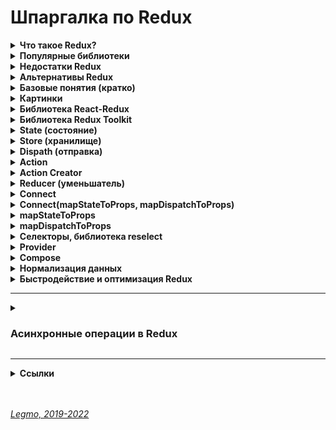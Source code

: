<h1> Шпаргалка по Redux </h1>

[//]: # (Что такое Redux?)
<details><summary><b>Что такое Redux?</b></summary><p>

- Разработан в Facebook 2013
- Библиотека (а не фреймворк) для управления state. Реализует Flux-архитектуру.
- Её надо инсталлировать отдельно (не идёт в комплекте с React b т.д.)
- Позволяет создавать свой store и удобно работать с ним
- В частности, уменьшает связность - позволяет передавать данные не по цепочке props, а сразу в нужную компоненту


- **Ссылки**
  - [Хабр - Введение в Redux & React-redux](https://habr.com/ru/post/498860/)
  - [Изучаем Redux на примере создания мини-Redux](https://medium.com/devschacht/jakob-lind-learn-redux-by-coding-a-mini-redux-d1a58e830514)
  - [Создаем свой собственный Redux, часть 2: функция connect](https://medium.com/devschacht/jakob-lind-code-your-own-redux-part-2-the-connect-function-d941dc247c58)
  - [Build Yourself a Redux (en)](https://zapier.com/engineering/how-to-build-redux/)

<br></p>
</details>

[//]: # (Популярные библиотеки)
<details><summary><b>Популярные библиотеки</b></summary><p>

- Есть несколько библиотек, которые хорошо дополняют Redux:
-
- `React-Redux` — см. ниже.
- `Immutable.js` — немутабельные структуры данных для JavaScript! Используйте их для хранения состояния, чтобы быть уверенным, что оно не меняется там, где не должно, а также чтобы сохранить функциональную чистоту редьюсеров
- `redux-thunk` — используется когда нужно, чтобы действия (actions) имели какой-либо побочный эффект в дополнение к обновлению состояния приложения. Например, вызов REST API, или установка маршрутов (routes), или даже вызов других действий.
- `reselect` — используется для создания составных, лениво исполняемых отображений. Например для конкретного компонента вам может потребоваться:
  1. вставить только определенную часть глобального состояния, а не полностью
  2. вставить дополнительные производные данные, например "итого" или "результаты валидации данных", не сохраняя все это в состоянии

<br></p>
</details>

[//]: # (Недостатки Redux)
<details><summary><b>Недостатки  Redux</b></summary><p>

- **Высокая «связность»**
  - «Связность» (coupling) — взаимная зависимость модулей между собой. Сколько изменений надо внести в модули при изменении другого модуля. Чем ниже этот показатель — тем лучше.
  - Нарушение принципа "Low coupling, high cohesion" (Низкая связность, высокая сцепленность)
  - Управление состоянием, которое должно быть цельным внутри компонента, оказывается размазанным по множеству файлов и сущностей.
  - Связи, которые должны оставаться внутри, выходят наружу.
  - состояние всех компонент хранится в одном месте (глоальный стор), сложно перенести модуль в другой проект, надо тянуть за собой структуру Redux. 
  - Альтернативы
    - реализовать упарвление состоянием через хуки React (useReducer() и т.д.)
    - концепции «изолированных модулей», 
    - «слои»
- **Много «кода ради кода»** (boilerplate кода)
  - Даже небольшое изменение функционала может потребовать относительно большие изменения в коде, 
  - так еще и код этот однотипный и не несущий никакой полезной для данной конкретной задачи нагрузки. 
  - Инструменты, направленные на решение этой проблемы, существуют — Redux Toolkit
  - Но многословность остаётся даже в связке с Redux Toolkit,
    -
  - **Необходимость выбирать дополнительный слой**
    - redux-thunk, redux-saga, redux-observable...
- **Порог вхождения выше** 
  - если человек уже умеет работать с функциональными / классовыми компонентами и понимает что такое методы жизненного цикла и «состояния компонента» — ему не так сложно обучиться управлением state на хуках. А понимание Flux-архитекутры (например Redux) требует некоторых усилий.
- 
- **Альтернативные точки зрения**
  - Шаблоны и архитектуры не имеют плюсов и минусов сами по себе.
    Плюсы и минусы у них есть только в сравнении с другой архитектурой / шаблоном.
  - Redux - просто библиотека. Важно её корректно использовать.
  - Redux уменьшает количество шаблонного кода по сравнению со старым «шаблоном Flux»: http://redux.js.org/usage/reducing-boilerplate 
  - Люди используют Redux, потому что хотят, чтобы поток данных через их JS-код был согласованным, предсказуемым и понятным по сравнению со кастомными JS-скриптами, которые не соответствуют какой-либо общей общей архитектуре или шаблонам программирования. Если вам не нужны эти преимущества, возможно, вам лучше написать кастомный JS.
- 
- **Ещё**
  - Редакс не умеет идиоматически описывать события — когда у вас что-то произошло, и вам просто надо сайдэффекты. В терминах редакса это всегда превращается в монстров, когда пишут в стейт какие-нибудь пустые объекты (для change detection), и запускают рендер компонентов, когда он по факту не нужен (редакс не умеет просто сообщить в реакт о факте изменения стейта, это обязательно сопровождается рендером).
  - Из-за этого всего неаккуратная попытка создания в редаксе сайдэффектов на какие-нибудь частые события (scroll, мыша) может очень легко отожрать весь процессор и привести к тормозам на ровном месте. При этом весь код будет написан "по заветам" официальной документации. 
  - 
  - принципиально нет человеческого способа доставить обновление стейта в компонент реакта без рендера. Способ придумать можно, но будет несколько… нечеловечески. 
  - 
  - в компоненте есть ref на какой-то внутренний элемент, и надо с этим элементом что-то делать при некоторых изменениях редуксового стора, но без перерендера самого компонента?
  - 
  - У меня у самого есть вопросы к реализации вычислимых полей через селекторы, равно как и использование чистых функций в языке без даже намека на ссылочную прозрачность. Но конкретно для вашего примера сразу несколько вариантов приходит в голову
    - Просто импортировать стор в компонент вручную и вручную привязаться к стору через subscribe внутри компонента, один раз при создании компонента.
    - Написать свою обертку вокруг useSelector, которая будет принимать на вход селектор и колбек, который нужно дернуть при изменении результата селектора. Внутри обертки дергаем useSelector со вторым параметром (prev, next) => {if(prev !== next) {setTimeout(()=>callback(next))};return true}
    - Тупо мутировать стейт, но тогда не понятно как передавать информацию об изменении, и почему просто не использовать отдельный синглтон
    - 
    - Первые два способа может и не совсем стандартные, но вроде должны работать.
- 
- **Ссылки**
  - [Хабр - За что я не люблю Redux (2021)](https://habr.com/ru/post/563634/)
  - [Оф. документация - Reducing Boilerplate](https://redux.js.org/usage/reducing-boilerplate)
  - [Medium - Прощай, Redux (2018)](https://medium.com/devschacht/jack-scott-goodbye-redux-4f11cc3c6af5)

<br></p>
</details>

[//]: # (Альтернативы Redux)
<details ><summary><b>Альтернативы Redux</b></summary><p>

  - Хуки, в частности: useState, useReducer, useContext, пользовательские хуки. Ну и ContexAPI
  - [MobX](https://medium.com/@fabledva/%D0%BF%D0%B5%D1%80%D0%B5%D0%B2%D0%BE%D0%B4-%D0%B4%D0%BE%D0%BA%D1%83%D0%BC%D0%B5%D0%BD%D1%82%D0%B0%D1%86%D0%B8%D0%B8-%D0%BF%D0%BE-mobx-js-%D1%87%D0%B0%D1%81%D1%82%D1%8C-%D0%BF%D0%B5%D1%80%D0%B2%D0%B0%D1%8F-8c2481fd3505)
  - [React Query](https://my-js.org/docs/guide/react-query/) - библиотека для получения, кеширования, синхронизации и обновления состояния React-приложениях, хранящегося на сервере
  - SWR — альтернатива React Query
  - [Recoil](https://reactdev.ru/libs/recoil/) — новая библиотека для управления состоянием от Facebook
  - Overmind

<br></p>
</details>

[//]: # (Базовые понятия кратко)
<details><summary><b>Базовые понятия (кратко)</b></summary><p>

- `Store` (хранилище) — объект, содержит объект `state` и методы для работы с ним.
  - `State` (состояние) — объект хранящий актуальное состояние системы.
  - Методы = как его менять, как получить актуальное состояние хранилища (`getstate`), как подписаться на изменения (`subscriber`)... Их может быть много.
- `Dispatch` (отправка) — один из методов `store`. Объединяет все методы для правки `state`.
  - Хотим произвести любые изменения в `state` - вызываем метод `dispatch`
- `Actions` — объекты которые мы из UI (React) передаем в метод `dispatch()`.
  - Единственный способ внесения правок в `state` — вызывать `dispatch`, внутри которого некий `action`
- `Type` и `Payload` — параметры объекта `action`
  - `type` — строка, имя метода который будет менять `state`. По нему Redux понимает — что именно мы хотим сделать с `state`
  - `payload` — данные, которые нужны для изменений `state`.  Их может и не быть — например просто поменяли состояние системы на "Жду данных с сервера".
- `ActionCreators()` — функции, создают объект `Action`. Принимают данные-payload нужные для правки `state`, и возвращают объект `action` (с нужным type и payload).
  - Передавать `action` напрямую в `dispatch()` — плохой тон, код грязный и можно ошибиться.  `ActionCreators()`
  - Мы диспатчим не `ActionCreator` - диспатчится его вызов. Т.е. запустится функция `dispatch()`, выполнит `ActionCreator`, и уже потом выполнится  `dispatch()` с переданными в него результатами работы  `ActionCreator`  (т.е. с переданным объектом  `Action`)
- `Reducers()` — функции внутри `dispatch()`. Отвечают за правку опр. части `state`.  Принимают `action` и `state`, возвращают новый `state`
  - Принимают все `actions` входящие в `dispatch()`, и какой-то отдельный кусок `state` (например, отвечает за отдельную страницу).
  - Внутри стоит конструкция switch...case. Если `type` объекта `action` описан в этом switch - применяются изменения. Иначе - просто игнорируются
  - Нужны чтоб упростить работу со `state` — проще работать с каким-то небольшим объектом (например, описывающим состояние отдельной страницы). Для этого большой `state` дробят на части при помощи `reducers()`
  - Внутри `reducer` — набор методов для изменения данной части `state`.
  - `Reducer'у`  делегировано преобразование веток `state`. Та самая "простынь" с кучей `switch`/`case`. Туда же пихают `actionCreator`.
- 
- `Thunk()` — функция, делает какой-то асинхронный код и умеет  `dispatch(actions)` . Нужна для асинхронных запросов.
  - Вызывается из UI (React), как обычный `dispatch()`
  - Внутри себя выполняет асинхронный код и диспатчит обычные  `actions` .
  - React Thunk — отдельная библиотека, уже включена в Redux Toolkit. Добавляется в Redux и позволяет использовать асинхронный код внутри `dispatch()`.
  - В программировании `thunk` — это подпрограмма, используемая для ввода вычисления в другую подпрограмму. В основном используются для задержки вычисления до тех пор, пока не потребуется его результат, или для вставки операций в начале или конце другой подпрограммы.
  - Термин `thunk` возник как причудливая форма глагола _думать_ (разговорная форма прошедшего времени think.). Это относится к первоначальному использованию thunks в компиляторах ALGOL 60, что требовало специального анализа (размышления), чтобы определить, какой тип подпрограммы генерировать.
  - [Hexlet - Асинхронные запросы (Thunk). React: Redux Toolkit](https://ru.hexlet.io/courses/js-redux-toolkit/lessons/async-thunks/theory_unit)
- `ThunkCreator()` — функция-обёртка `thunk()`. Нужна чтоб передать в `thunk()` данные-payload для правки `state` .
  - `Thunk` берёт данные из замыкания, образуемого `ThunkCreator()`. https://youtu.be/eWdnjfRu9Io?t=1087
  - Как и с  `ActionCreator`, мы диспатчим не `ThunkCreator` - диспатчится его вызов. Т.е. запустится функция `dispatch()`, выполнит `ThunkCreator`, и уже потом выполнится  `dispatch()` с переданными в него результатами работы  `ThunkCreator`  (т.е. с переданным `Thunk` который через замыкание получил нужные данные)
- `Saga()` — альтернатива `thunk`. Тоже библиотека. Сложнее, более продвинутая
  - https://habr.com/ru/post/351168/
  - Redux-saga — библиотека. Нацеленная делать сайд-эффекты проще и лучше путем работы с сагами.
  - Саги — дизайн паттерн проектирования. Пришел из мира распределенных транзакций, где сага управляет процессами, которые необходимо выполнять транзакционным способом, сохраняя состояние выполнения и компенсируя неудачные процессы. 
  - Узнать больше
    - [Кузебюрдин (IT-Kamasutra) про Саги](https://youtu.be/EDCPrF8sXGA?t=526)
    - посмотреть [Применения паттерна Сага](https://www.youtube.com/watch?v=xDuwrtwYHu8) от Caitie McCaffrey,
    - [статья](http://citeseerx.ist.psu.edu/viewdoc/download?doi=10.1.1.93.7258&rep=rep1&type=pdf), которая первая описывает саги в отношении распределенных систем (если вы амбициозны)
  - Альтернативы redux-saga. Две самых популярных:
    - [redux-observable](https://github.com/redux-observable/redux-observable) (базируется на [RxJS](https://github.com/ReactiveX/rxjs))
    - [redux-logic](https://github.com/jeffbski/redux-logic) (базируется на RxJS наблюдателях, но даёт свободу писать логику в [других стилях](https://github.com/jeffbski/redux-logic#tldr)).
- `Middleware()` — функция-обёртка `dispatch()`. Нужна чтоб выполнить асинхронный код между отправкой из UI
  и `dispatch()`
  - В `store` приходит что-то (`action` или `thunk`). Это что-то не сразу попадает в `store`, а вначале обрабатывает
    функцией-обёрткой вокруг `Dispatch` — `Middleware`. Если это `Action` - `Middlewear` сразу пропустит его в `store`.
    Но, если это `thunk` — `middlewear` вначале выполнит его, дождётся ответа (если код был асинхронный), получит ответ
    и снова проверит — пришёл `action`, или ещё одни `thunk` (так тоже бывает). И так пока не придёт `action`.
  - Зачем это? Проблема в том, что `store` умеет работать только с `actions` (объектами). Если в него попадёт `thunk` (
    функция, да ещё с асинхронными методами) — он ничего сделать не сможет. Поэтому, надо всю эту асинхронную логику
    где-то выполнить — между отправкой из UI и приходом в метод `store`. Для этого и сделали обёртку вокруг `store`.
  - Выполнять асинхронные запросы внутри `reducer` нельзя потому что
    - `reducer` должен быть чистой функцией
    - `reducer` должен отдавать новый `state` мгновенно, т.е. никаких ожиданий завершения асинхронного запроса
  - Redux предоставляет нам такую штуку как middleware, которая стоит между диспатчом экшена и редюсером.
  - Существует две самые популярные middleware библиотеки для асинхронных экшенов в Redux, это — Redux Thunk и Redux
    Saga..
  - Middleware компонуемы — несколько мидлваров можно объединить вместе, где каждый мидлвар не должен знать, что происходит до или после него в цепочке.
  - [Подробнее](https://rajdee.gitbooks.io/redux-in-russian/content/docs/api/applyMiddleware.html)
- `Selectors`, библиотека Reselect
- 
- **Итого**
  - `state` — объект хранящий актуальное состояние
  - `store` — объект-хранилище всего что связано с состоянием
  - `subscriber` — метод для подписки на изменения в стэйте
  - `dispatch` — метод, для изменения стэйта. Все манипуляции со стэйтом делаем через dispatch
  - `action`  — объект, который мы снаружи отправляем в метод dispatch. Содержит тип (какое изменение произвести) и, если  надо, данные
  - `reducer` — функция, которая получает отдельный кусок стэйта и action. Если нужно - применяет этот экшен к стейту и
    возвращает обновлённый кусок стэйта (потом из кусков собирается новый стэйт)

<br></p>
</details>

[//]: # (Картинки)
<details><summary><b>Картинки</b></summary><p>

<img src="/Assets/Img/architecture-redux-1.jpg" title="Схема 1" alt="Схема 1" />

<br></p>
</details>

[//]: # (Библиотека React-Redux)
<details><summary><b>Библиотека React-Redux</b></summary><p>

- Отдельная библиотека, выступает как прослойка между React и Redux.
  - Позволяет работать с Redux не заморачиваясь кучей сложностей.
  - Инкапсулирует часть вещей, прячет от нас всякие детали связанные с контекстом, store, dispatch, subscribe...
  - Обладает очень простым интерфейсом.
  - Самое интересное:
    - `<Provider store>` — позволяет создавать обёртку для React-приложения и делать состояние Redux доступным для всех компонентов-контейнеров в его иерархии.
    - `connect([mapStateToProps], [mapDispatchToProps], [mergeProps], [options])` — позволяет создавать компоненты высшего порядка. Это нужно для создания компонентов-контейнеров на основе базовых компонентов React.

  - **Ссылки**
    - [Оф. документация React-redux (en)](https://react-redux.js.org/)
    - [Оф. документация React - State и жизненный цикл](https://ru.reactjs.org/docs/state-and-lifecycle.html)
    - [Redux и Thunk вместе с React. Руководство для чайников.](https://tuhub.ru/posts/redux-i-thunk-vmeste-react-rukovodstvo-dlya-chajnikov)

<br></p>
</details>

[//]: # (Библиотека Redux Toolkit)
<details><summary><b>Библиотека Redux Toolkit</b></summary><p>

- Библиотека от разработчиков Redux.
- Релиз — 2019.
- Аналог «Create React App» для React — можно работать и без неё, но с ней намного удобнее. До релиза библиотека называлась «redux-starter-kit»<br>

- Зачем:
  - помогает быстро начать использовать Redux;
  - упрощает работу с типичными задачами и кодом Redux;
  - позволяет использовать лучшие практики Redux по умолчанию;
  - предлагает решения, которые уменьшают недоверие к бойлерплейтам.

- Наиболее значимые функции:
  - `configureStore` — функция, предназначенная упростить процесс создания и настройки хранилища (`store`);
    - Автоматически добавляет `redux-thunk` в store 
    - Расширение `Redux DevTools` уже включено
  - `createSlice` — объединяет в себе функционал createAction и createReducer;
    - теперь написание логики Redux сводится к конфигурации. Дайте ему имя, initialState и логику ваших редьюсеров, и Redux Toolkit уже предоставит вам:
      - автоматически генерирует action creators & action types.
      - кажется, заменяет константы
      - Эти редукторы передаются в createReducer()который обеспечивает неизменную логику для обновления состояния.
  - `createReducer` — функция, помогающая лаконично и понятно описать и создать редьюсер;
    - заменяет `switch...case` ?
  - `createAction` — возвращает функцию создателя действия для заданной строки типа действия;
    - возвращает action creator, которого можно экспортировать, а затем диспатчить 
    - Когда вы вызываете action creator с аргументами, он автоматически становится объектом action.payload .
    - Строка, которую вы передаете в createAction, становится типом действия, которое вы затем можете использовать в своем редюсере. 
  - `createAsyncThunk` — похоже на createAction, но для случая отправки асинхронных действий
    - возвращает thunk action creator
    - Первый параметр — это тип действия Redux, но в этом случае строка не генерирует никаких функций редуктора автоматически, поскольку не знает деталей вашей реализации.
    - Второй параметр — это обратный вызов, в котором вы реализуете асинхронное поведение (например, выполнение вызовов ajax) и должны возвращать promise.
  - `createSelector` — функция из библиотеки Reselect, переэкспортированная для простоты использования.
  - `createEntityAdapter` — нормализовать объекты данных
    - создает удобную структуру для каждой коллекции. Очень похоже на то, что предоставляет библиотека normalizr
    - Предоставляет множество функций CRUD для обновления вашей коллекции в ваших редьюсерах.
    - Содержит функцию getSelectors() , которая предоставляет набор очень полезных селекторов (selectIds, selectEntities, selectAll, selectTotal, selectById), которые вы можете экспортировать.

- **Ссылки**
  - [Оф. документация React-redux (en)](https://redux-toolkit.js.org/)
  - [Оф. документация React-redux (ru)](https://rajdee.gitbook.io/redux-toolkit-in-russian/soderzhanie/quick-start)
  - [Habr - Redux Toolkit как средство эффективной Redux-разработки](https://habr.com/ru/company/inobitec/blog/481288/)
  - [Medium - Reduce boilerplate with Redux Toolkit](https://medium.com/strands-tech-corner/reduce-boilerplate-with-redux-toolkit-d56047455d63)

<br></p>
</details>

[//]: # (State)
<details><summary><b>State (состояние)</b></summary><p>

Cпециальный js-объект <внутри компонента>. Хранит данные, которые могут изменятся с течением времени.

Это инструмент, позволяющий обновлять пользовательский интерфейс, основываясь на событиях.

Задачи компоненты - отрисовывать какие-то данные. Эти данные всегда называются state (состояние приложения).

Узнать состояние компонента можно с помощью конструкции this.state.

Изменить состояние можно с помощью this.setState(), если передадим этой функции объект, представляющий новое состояние.

- **State-managment - управление данными**<br>
  Задумывая архитектуру нового приложения, первым делом всегда думать - как я собираюсь организовать state-managment (управление данными)?
  Чаще всего выбор зависит от того, в чём больше опыта.
  State (Business Logic Layer) важнее чем UI.
  Какие есть подходы к state-managment?
  - local state of class component - локальный state классовых компонент. Используется не всегда. Для простых, небольших задач, маленьких проектов.
  - Redux (одна из реализаций FLUX) - функциональное програмирование
  - MobX - ООП
  - и ещё много других

- **Не изменяйте state напрямую**<br>
  // Неправильно
  `this.state.comment = 'Привет';`

  Вместо этого используйте setState():
  // Правильно
  `this.setState({comment: 'Привет'});`

  Конструктор — это единственное место, где вы можете присвоить значение this.state напрямую.

  - **Обновления state могут быть асинхронными**<br>
    React может сгруппировать несколько вызовов setState() в одно обновление для улучшения производительности.

    Поскольку this.props и this.state могут обновляться асинхронно, вы не должны полагаться на их текущее значение для вычисления следующего состояния.

    Например, следующий код может не обновить счётчик:

    // Неправильно
    ```
    this.setState({
      counter: this.state.counter + this.props.increment,
    });
    ```

    Правильно будет использовать второй вариант вызова setState(), который принимает функцию, а не объект. Эта функция получит предыдущее состояние в качестве первого аргумента и значения пропсов непосредственно во время обновления в качестве второго аргумента:

    // Правильно
    ```
    this.setState((state, props) => ({
      counter: state.counter + props.increment
    }));
    ```

- **Однонаправленный поток данных**<br>
  В иерархии компонентов, ни родительский, ни дочерние компоненты не знают, задано ли состояние другого компонента.
  Также не важно, как был создан определённый компонент — с помощью функции или класса.
  Состояние часто называют «локальным», «внутренним» или инкапсулированным. Оно доступно только для самого компонента и скрыто от других.
  Компонент может передать своё состояние вниз по дереву в виде пропсов дочерних компонентов:

  `<h2>Сейчас {this.state.date.toLocaleTimeString()}.</h2>`

  Своё состояние можно передать и другому пользовательскому компоненту:

  `<FormattedDate date={this.state.date} />`

  Компонент FormattedDate получает date через пропсы, но он не знает, откуда они взялись изначально — из состояния Clock, пропсов Clock или просто JavaScript-выражения:
  ```
    function FormattedDate(props) {
      return <h2>Сейчас {props.date.toLocaleTimeString()}.</h2>;
    }
  ```

Этот процесс называется «нисходящим» («top-down») или «однонаправленным» («unidirectional») потоком данных. Состояние всегда принадлежит определённому компоненту, а любые производные этого состояния могут влиять только на компоненты, находящиеся «ниже» в дереве компонентов.

Если представить иерархию компонентов как водопад пропсов, то состояние каждого компонента похоже на дополнительный источник, который сливается с водопадом в произвольной точке, но также течёт вниз.

**Ссылки**
- https://ru.reactjs.org/docs/state-and-lifecycle.html

<br></p>
</details>

[//]: # (Store)
<details><summary><b>Store (хранилище)</b></summary> 

ООП-объект, который управляет state (объект хранящий состояние приложения)

Там лежит:
- сам state
- методы для работы с ним

Создаётся при помощи метода(?) createStore(reducers)

<br></p>
</details>

[//]: # (Dispath)
<details><summary><b>Dispath (отправка)</b></summary><p> 

- https://youtu.be/AyCBG4LcUSA?t=141
- англ. "отправка"
- Метод объекта store, который предназначен для вызова всех методов, изменяющих store
- Т.е. вместо того чтобы прокидывать кучу разных методов, мы отдаём один единственный - disptach.
- В него передаём объект action, у которого указан type и есть нужные данные. Dispatch, на основе этого type и данных, вносит правки в store (прежде всего - в state)

Метод объекта store, через который вызываем все другие методы объекта Store (что изменить state, т.е. состояние приложения)

Мы вводим в наш объект store один единственный метод, через который будем вызывать все другие методы объекта.

Он принимает некий объект action. Выглядит так: dispath(action).

У action обязательно должно быть текстовое свойство type='' - в нём передаётся название требуемого действия (т.е. метода).

Эти текстовые названия всегда пишутся заглавными.

State всегда меняется через dispath(action)

<br></p>
</details>

[//]: # (Action)
<details><summary><b>Action</b></summary><p> 

- объект, который через метод dispath передаётся в наш объект store, и там производит некие действия с данными (state)

У action есть как минимум одно свойство, type.
По type dispath определяет, какие именно действия надо произвести со state (какую ветку действий выбрать)

- Если в компоненте один коллбэк вызывает последовательно несколько actions один за другим - они выполнятся в том же
  порядке?
- Ответ — «да». Redux store не возьмёт в работу второй action, пока не выполнится первый. Иначе бы Redux не мог
  нормально управлять state.

<br></p>
</details>

[//]: # (Action Creator)
<details><summary><b>Action Creator</b></summary><p> 

- вспомогательная функция, которая создаёт нужный объект-action. В компоненте хотим вызвать dispatch с каким-то экшеном,
  чтоб изменить стэйт. Для этого заранее создали в редьюсере экшен-криэйтор для данного экшена. Этот экшен-криэйтор
  импортировали в компоненту. В компонененте вызвали dispatch(экшен_криэйтор(payload)). Зачем надо? Сложно сказать. По
  идее. у action может быть сложная структура объекта. Чтоб каждый раз её заново не писать - сделали такую штуку.

Функции, которые возвращают объект action. То, что передаётся в mapDispatchToProps

Содержит action - type и список данных, которые может получать.

Пример:
export const updateTaskStatus = (status, id) => ({
type: UPDATE_TASK_STATUS,
newStatus: status,
taskId: id,
});

<br></p>
</details>

[//]: # (Reducer)
<details><summary><b>Reducer (уменьшатель)</b></summary><p>

Чистая функция, принимает state и action. Та самая простынь, где много switch

Применяет action к этому state (если нужно) и возвращает новый state (если не изменился - тот же).

Позволяет разделить метод dispath на отдельные куски, чтоб с ним было удобнее работать.

Обычно каждый reducer отвечает за какую-то ветку state - например этот работает с одной страницей, а тот с другой; или один работает с цитатами, а другой с пользователями.

Reducers - это отдельные функции, а не методы объекта store. Они лежат отдельно от store. Поэтому store (и его метод dispatch) не в курсе, какой action какому reducer нужен - мы отправляем любой входящий action всем имеющимся reducers. Для работы reducer ему кроме action нужен ещё и state. Но, мы не отправляем весь state целиком каждому reducer - нет, каждому мы отправляем только ту ветку, с которой он работает.

Reducer - только преобразователь. Он не вызывает subscriber и другие callbacks.

Если тип action неизвестен - выдаём изначальный state
```javascript
    const task_tables_reducer = (state = initialState, action) => {
  switch (action.type) {
    case IS_PAGINATION: {
      return {...state};
    }
    default:
      return state;
  }
}
```  

Смотри также в разделе «[React — Компоненты. Компоненты = чистые функции](React.md)»

<br></p>
</details>

[//]: # (Connect)
<details><summary><b>Connect</b></summary><p>

connect([mapStateToProps], [mapDispatchToProps], [mergeProps], [options])

API react-redux connect() используется для создания компонентов-контейнеров, которые подключены к хранилищу Redux.

Если вам, в React-компоненте, нужно получать данные из хранилища, или требуется диспетчеризовать действия, или нужно делать и то и другое, вы можете преобразовать обычный компонент в компонент-контейнер, обернув его в компонент высшего порядка, возвращаемый функцией connect() из react-redux.

Если ваше React-приложение использует несколько хранилищ Redux, то connect() позволяет легко указывать конкретное хранилище, к которому должен быть подключён компонент-контейнер.

**Ссылки**
- [Habr - Использование функции connect() из пакета react-redux](https://habr.com/ru/company/ruvds/blog/423157/)

<br></p>
</details>

[//]: # (Connect, mapStateToProps, mapDispatchToProps)
<details><summary><b>Connect(mapStateToProps, mapDispatchToProps)</b></summary><p>

  - API-функция предоставляемая пакетом react-redux.<br> 

Позволяет создавать контейнерные компоненты

Пробрасывает в презентационную компоненту данные из store, в виде props. Благодаря mapStateToProps

Подписывает презентационную компоненту на все изменения state, которые мы объявили в mapStateToProps

Позволяет контейнерной компоненте изменять store, благодаря mapDispatchToProps

Connect автоматически делает подключенные компоненты «чистыми», то есть они будут повторно рендериться только при изменении их props — тоесть, когда изменяется их срез состояния Redux. Это предотвращает ненужный ре-рендер и ускоряет работу приложения.

Connect() используется для создания компонентов-контейнеров, которые подключены к хранилищу Redux. Хранилище, к которому осуществляется подключение, получают от самого верхнего предка компонента с использованием механизма контекста React.

Если вам, в React-компоненте, нужно получать данные из хранилища, или требуется диспетчеризовать действия, или нужно делать и то и другое, вы можете преобразовать обычный компонент в компонент-контейнер, обернув его в компонент высшего порядка, возвращаемый функцией connect() из react-redux.

Вы можете создать компонент-контейнер самостоятельно и вручную подписать компонент на хранилище Redux, используя команду store.subscribe(). Однако использование функции connect() означает применение некоторых улучшений и оптимизаций производительности, которые, вы, возможно, не сможете задействовать при использовании других механизмов.

Функция connect(), кроме того, даёт разработчику дополнительную гибкость, позволяя настраивать компоненты-контейнеры на получение динамических свойств, основываясь на свойствах, первоначально им переданных. Это оказывается очень кстати для получения выборок из состояния, основываясь на свойствах, или для привязки генераторов действий к конкретной переменной из свойств.

Если ваше React-приложение использует несколько хранилищ Redux, то connect() позволяет легко указывать конкретное хранилище, к которому должен быть подключён компонент-контейнер.

Прежде чем преобразовывать обычный компонент React в компонент-контейнер с использованием connect(), нужно создать хранилище Redux, к которому будет подключён этот компонент.

Функция connect(), предоставляемая пакетом react-redux, может принимать до четырёх аргументов, каждый из которых является необязательным. После вызова функции connect() возвращается компонент высшего порядка, который можно использовать для оборачивания любого компонента React.

  ```javascript
  connect([mapStateToProps], [mapDispatchToProps], [mergeProps], [options]) 
  ```

**mergeProps**<br>
Если функции connect() передаётся аргумент mergeProps, то он представляет собой функцию, которая принимает следующие три параметра:
- stateProps — объект свойств, возвращённый из вызова mapStateToProps().
- dispatchProps — объект свойств с генераторами действий из mapDispatchToProps().
- ownProps — исходные свойства, полученные компонентом.

Эта функция возвращает простой объект со свойствами, который будет передан заключённому в обёртку компоненту. Это полезно для осуществления условного маппинга части состояния хранилища Redux или генераторов действий на основе свойств.

Если connect() не передают эту функцию, то используется её стандартная реализация:

  ```javascript  
    const mergeProps = (stateProps, dispatchProps, ownProps) => {
      return Object.assign({}, ownProps, stateProps, dispatchProps)
    }
  ```

**options**<br>
Объект с параметрами. Необязательный объект, передаваемый функции connect() в качестве четвёртого аргумента.

Содержит параметры, предназначенные для изменения поведения этой функции. Так, connect() представляет собой специальную реализации функции connectAdvanced(), она принимает большинство параметров, доступных connectAdvanced(), а также некоторые дополнительные параметры.

[Страница документации](https://react-redux.js.org/api/connect) - какие параметры можно использовать с connect(), и как они модифицируют поведение этой функции.

**Ссылки**
- [Использование функции connect() из пакета react-redux](https://habr.com/ru/company/ruvds/blog/423157/)
- [Оф. документация React-redux (en)](https://react-redux.js.org/)
- [Создаем свой собственный Redux, часть 2: функция connect](https://medium.com/devschacht/jakob-lind-code-your-own-redux-part-2-the-connect-function-d941dc247c58)

<br></p>
</details>

[//]: # (mapStateToProps)
<details><summary><b>mapStateToProps</b></summary><p>

Функция, возвращает либо обычный объект, либо другую функцию.

Передача mapStateToProps в качестве аргумента для функции connect() приводит к подписке компонента-контейнера на обновления Redux Store. mapStateToProps будет вызываться каждый раз, когда состояние Store изменяется. Если слежение за обновлениями состояния не нужно - передайте connect() в качестве значения этого аргумента undefined или null.

[//]: # (todo: разбираться со вторым примером)
mapStateToProps() объявляется с двумя параметрами, второй из которых является необязательным:
- Первый параметр представляет собой текущее состояние хранилища Redux.
- Второй параметр (ownProps), если его передают, представляет собой объект свойств, переданных компоненту


  ```javascript
      const mapStateToProps = (state, ownProps) => ({
      coin: coinSelector(state, ownProps),
      isLoading: isCoinsLoadingSelector(state),
    });
  ```

**ownProps**<br>
Это свойства компонента.

Как уже было сказано, функции mapStateToProps и mapDispatchToProps, переданные connect(), могут быть объявлены со вторым параметром ownProps, представляющим собой свойства компонента.

Однако тут есть одна проблема. Если число обязательных параметров объявленной функции mapStateToProps меньше, чем 2, тогда ownProps передаваться не будет. Но если функция объявлена с отсутствием обязательных параметров или, как минимум, с 2 параметрами, ownProps будет передаваться.

  ***  
Если из mapStateToProps будет возвращён обычный объект, то возвращённый объект stateProps объединяется со свойствами компонента.

Если же mapStateToProps возвращает функцию, то эта функция используется как mapStateToProps для каждого экземпляра компонента. Это может пригодиться для улучшения производительности рендеринга и для мемоизации.

**Ссылки**
- [Использование функции connect() из пакета react-redux](https://habr.com/ru/company/ruvds/blog/423157/)

<br></p>
</details>

[//]: # (mapDispatchToProps)
<details><summary><b>mapDispatchToProps</b></summary><p>

Объект, содержащий набор actionCreators.<br>

Может быть либо объектом, либо функцией, которая возвращает обычный объект или другую функцию.

Используется в connect

Позволяет контейнерной компоненте диспатчить изменения в store

Если в качестве аргумента mapDispatchToProps используется объект, то каждая функция в объекте будет воспринята в качестве генератора действий Redux и обёрнута в вызов метода хранилища dispatch(), что позволит вызывать его напрямую. Получившийся в результате объект с генераторами действий, dispatchProps, будет объединён со свойствами компонента.

При использовании в качестве аргумента mapDispatchToProps функции программист должен самостоятельно позаботиться о возврате объекта dispatchProps, который осуществляет привязку генераторов действий с использованием метода хранилища dispatch(). Эта функция принимает, в качестве первого параметра, метод хранилища dispatch(). Как и в случае с mapStateToProps, функция также может принимать необязательный второй параметр ownProps, который описывает маппинг с исходными свойствами, переданными компоненту.

Если эта функция возвращает другую функцию, то возвращённая функция используется в роли mapDispatchToProps, что может быть полезным для целей повышения производительности рендеринга и мемоизации.

**Ссылки**
- [Использование функции connect() из пакета react-redux](https://habr.com/ru/company/ruvds/blog/423157/)

<br></p>
</details>

[//]: # (Селекторы, библиотека reselect)
<details ><summary><b>Селекторы, библиотека reselect</b></summary><p>

Функция, принимает весь стэйт целиком, достаёт и обрабатывает какие-то данные и передаёт их в `mapStateToPros` (и дальше в UI).

Отдельный архитектурный слой, занимается получением, комбинированием и преобразованием данных. Например, данные из этого куска стэйта надо как-то обработать, объединить с данными из другого куска стэйта, отфильтровать, убрать дубли и только потом передать в React.

Зачем нужны - чтобы разделить структуру данных в стэйте (BLL) и React (UI). Если мы поменяем структуру данных в стэйте, например переименуем какой-то объект, разделим его на несколько и т.д.- хорошо бы иметь одно место, где можно внести изменения. Иначе придётся прыгать по всем `mapStateToPros` приложения и менять структуру вручную.

`mapStateToPros` - предоставляется библиотекой React-Redux.

**Проблемы селекторов**
В Redux нельзя подписаться на изменение конкретного кусочка данных. Изначально, можно лишь узнать о том, что "где-то что-то изменилось".<br>
Т.к.  'mapStateToProps' вызывается в каждом компоненте при каждом изменении стэйта — каждый селектор тоже будет вызываться при каждом изменении стэйта. Даже если меняется совсем другая ветка. А если селектор плюс ко всему делает `.map()`, `.filter()`, `.reduce()` и т.д. — он ещё и создаёт новый объект (даже если данные в него пришли те же) => будет ненужный ре-рендер страницы. <br>
Основные проблемы:
- Могут вызывать ненужные ре-рендеры страниц при каждом изменении в глобальном стэйте.
- Могут иметь сложную логику вычислений => будут создавать большую нагрузку, долго вычислять (вызываются при каждом изменении в глобальном стэйте).
- Трудны в отладке - debugger поставленный в селекторе вызывается при каждом изменении в глобальном стэйте, а не тогда когда меняется что-то в части стэйта с которой работает данный селектор.

**Библиотека `reselect`**
[GitHub - Reselect](https://github.com/reduxjs/reselect).<br>
Библиотека для создания мемоизированных "селекторных" функций.<br>
Мемоизация = сохранение результатов выполнения функций для предотвращения повторных вычислений.<br>
Селектор по-прежнему вызывается каждый раз когда хоть что-то меняется в глобальном стэйте. Но результаты работы селектора сохранены, и при каждом новом вызове отдаётся этот сохранённый результат.<br>
При этом объявлены «зависимости» - от каких частей стэйта зависит данный селектор. Если эти части меняются - результат работы селектора вычисляется и запоминается заново.
Т.е.:<br>
- мы возвращаем тот же массив, а не его копию - не будет ре-рендера
- мы не запускаем вычисления внутри селектора - не будет тратиться время и вычислительная мощность
- мы не запускаем вычисления внутри селектора - не попадаем в саму функцию, а значит debugger лишний рах не вызывается

Не используйте reselect там, где не происходит вычислений.<br> 
Не надо лишний раз засорять память, reselect трудно ускорить, и кеширование тут не поможет.<br>
Отдавая кеширование на откуп библиотеке, вы рискуете по неосторожности загадить память кешом. В браузере у вас один пользователь, да и страничка живет недолго, а на сервер приходит много пользователей, и процесс там живет долго.

**Ссылки**
- [Habr - Готовим селекторы в Redux](https://habr.com/ru/post/564004/)
- [Habr - Несколько способов оптимизировать React-Redux приложение](https://habr.com/ru/post/490526/)
- [It-Kamasutra - React JS - селекторы (reselect part 1)](https://youtu.be/qzxL8qdPMgU)
- [It-Kamasutra - React JS - mapStateToProps (reselect часть 2)](https://youtu.be/_jyrQh0ZdTA)
- [It-Kamasutra - React JS - mapStateToProps (reselect часть 3)](https://youtu.be/nDh92Vnf3_k)
<br></p>
- [GitHub - Reselect](https://github.com/reduxjs/reselect)
- [Reselect - библиотека селекторов для Redux](https://github.com/devSchacht/translations/blob/master/articles/reselect-selector-library-for-redux/readme.md)

</details>

[//]: # (Provider)
<details><summary><b>Provider</b></summary><p>

Компонент, оборачивается вокруг корневой компоненты (<App>). Позволяет передавать store всем потомкам - теперь у connect() есть доступ к store

Пакет react-redux предоставляет разработчику компонент <Provider>, который можно использоваться для оборачивания корневого компонента приложения. Он принимает свойство store. Предполагается, что оно представляет собой ссылку на хранилище Redux, которое планируется использовать в приложении. Свойство store передаётся, в соответствии с иерархией приложения, компонентам-контейнерам, с использованием механизма контекста React:

<br></p>
</details>

[//]: # (Compose)
<details><summary><b>Compose</b></summary><p>

Подход из функционального программирования
Реализацию этой функции предоставляет, в частности, Redux

Позволяет объединить несколько последовательных вызовов функций. Полезно в ситуации конвейера - мы передаём данные в функцию A, результат её работы передаётся в функцию B, результат работы B передаётся в C... и так далее

  ```javascript
  compose(
        connect(mapStateToProps, mapDispatchToProps),
        withAuthRedirect
)
(component)
  ```

Оборачивание идёт "снизу вверх" - вначале обернёт withAuthRedirect(), потом connect(mapStateToProps,
mapDispatchToProps)()

**Ссылки**

- [YouTube - IT Kamasutra 70](https://www.youtube.com/watch?v=tf4E6tw8ZVw)

<br></p>
</details>

[//]: # (Нормализация данных)
<details ><summary><b>Нормализация данных</b></summary><p>

`Нормализация` — процесс удаления избыточных данных.
Для приведения структуры БД к виду, обеспечивающему минимальную логическую избыточность.<br>
Избыточность устраняется, как правило, за счёт декомпозиции отношений (таблиц), т.е. разбиения одной таблицы на
несколько.

**Основные пункты нормализации**

- Упорядочивание данных в логические группы или наборы.
- Нахождение связей между наборами данных (например «один-ко-многим» и «многие-ко-многим»).
- Минимизация избыточности данных.

**Преимущества нормализованной базы данных**

- Можно производить сложные выборки данных относительно простыми SQL-запросами.
- Целостность данных — позволяет надежно хранить данные.
- Предотвращает появление «избыточности» хранимых данных. Данные всегда хранятся только в одном месте, что делает легким
  процесс вставки, обновления и удаления данных.
- Масштабируемость – возможность системы справляться с будущим ростом. База должна работать быстро, когда число
  пользователей и объемы данных возрастают.

***

Большинство приложений работают с данными, которые имеют вложенную структуру. <br>
Например, у постов в блоге есть автор и комментарии. У комментариев тоже есть авторы и могут быть лайки.

Работать с такой структурой напрямую тяжело по нескольким причинам:

- Внутри неё дублируются данные, например, author. Из-за этого усложняется обновление
- Логика редьюсеров становится тем сложнее, чем больше вложенность

Правильный подход при работе с Redux — воспринимать его как реляционную базу данных. <br>
Данные внутри хранилища должны быть нормализованы. <br>
При таком взгляде каждый слайс работающий с набором сущностей может восприниматься как отдельная таблица в базе данных.

Основные принципы организации данных в хранилище:

- Каждая сущность хранится в своём редьюсере.
- Коллекция сущностей одного типа хранится в виде объекта, где ключи — идентификаторы объектов, а значения — сами
  объекты.
- Порядок данных в этом объекте задаётся отдельным массивом состоящим только из идентификаторов.
- Данные ссылаются друг на друга только по идентификаторам.

Каждая сущность хранится в своём собственном редьюсере. <br>
Объект entities хранит сами сущности, а ids - идентификаторы.<br>

Преимущества:

- Данные не повторяются — достаточно поменять только одно место при их изменении
- Редьюсеры не имеют вложенности
- Данные в таком виде легко извлекать и модифицировать

***

`Реляционная база данных` — информация хранится в таблицах, связанных друг с другом опр. отношениями. <br>
Эти отношения позволяют извлекать и объединять данные из одной или нескольких таблиц с помощью одного запроса.

***
В Redux рекомендуются

- использовать минимальное состояние хранилища
- извлекать из него данные только по мере необходимости.
- относиться к хранилищу как к базе данных
- хранить данные в максимально нормлизованным, без вложений и….
- хранить каждую сущность в объекте, хранящемся с идентификатором в качестве ключа. Используйте ID для ссылки на нее из
  других сущностей или списков.
  - То есть хранить, например списки хранить не как массив, а как объект с ключом идентификатором.
  - Это явно не удобно для использования в некоторых компонентах, но обеспечивает максимальную производительность.

Для того, чтобы извлекать данные для компонентов у нас есть селекторы, которые как раз нормализуют данные.

Итого, используем селекторы + Reselect для мемоизации (чтоб не высчитывать данные каждый раз, а только если поменялись
зависимости)

***

- Когда часть данных дублируется в нескольких местах, становится сложнее убедиться, что она обновляется надлежащим
  образом.
- Вложенные данные означают, что соответствующая логика редуктора должна быть более вложенной и, следовательно, более
  сложной. В частности, попытка обновить глубоко вложенное поле может очень быстро стать очень уродливой.
- Поскольку для неизменяемых обновлений данных также требуется копирование и обновление всех предков в дереве состояний,
  а новые ссылки на объекты приведут к повторному отображению подключенных компонентов пользовательского интерфейса,
  обновление глубоко вложенного объекта данных может привести к повторному отображению совершенно не связанных
  компонентов пользовательского интерфейса, даже если данные, которые они отображают, не были скопированы.на самом деле
  изменилось.

Из-за этого рекомендуемый подход к управлению реляционными или вложенными данными в хранилище Redux заключается в том,
чтобы обрабатывать часть вашего хранилища, как если бы это была база данных, и сохранять эти данные в нормализованной
форме.

Основными концепциями нормализации данных являются:

- Каждый тип данных получает свою собственную "таблицу" в состоянии.
- Каждая "таблица данных" должна хранить отдельные элементы в объекте, с идентификаторами элементов в качестве ключей и
  самих элементов в качестве значений.
- Любые ссылки на отдельные элементы должны выполняться путем сохранения идентификатора элемента.
- Для указания порядка следует использовать массивы идентификаторов.

В целом эта структура состояний намного более плоская. По сравнению с исходным вложенным форматом это улучшение в
нескольких отношениях:

- Поскольку каждый элемент определен только в одном месте, нам не нужно пытаться вносить изменения в нескольких местах,
  если этот элемент обновляется.
- Логика редуктора не должна иметь дело с глубокими уровнями вложенности, поэтому, вероятно, будет намного проще.
- Логика для извлечения или обновления данного элемента теперь довольно проста и последовательна. Учитывая тип элемента
  и его идентификатор, мы можем напрямую найти его за пару простых шагов, без необходимости копаться в других объектах,
  чтобы найти его.
- Поскольку каждый тип данных разделен, обновление, подобное изменению текста комментария, потребует только новых копий
  части дерева "комментарии> byId> комментарий". Обычно это будет означать меньшее количество частей пользовательского
  интерфейса, которые необходимо обновить, поскольку их данные изменились. В отличие от этого, обновление комментария в
  исходной вложенной форме потребовало бы обновления объекта комментария, родительского объекта post, массива всех
  объектов post и, вероятно, привело бы к повторному отображению всех компонентов Post и компонентов комментариев в
  пользовательском интерфейсе.

Обратите внимание, что нормализованная структура состояний обычно подразумевает, что подключено больше компонентов, и
каждый компонент отвечает за поиск своих собственных данных, в отличие от нескольких подключенных компонентов, которые
просматривают большие объемы данных и передают все эти данные вниз. Как оказалось, подключенные родительские компоненты
просто передают идентификаторы элементов подключенным дочерним элементам - это хороший шаблон для оптимизации
производительности пользовательского интерфейса в приложении React Redux, поэтому нормализация состояния играет ключевую
роль в повышении производительности.

**Упорядочивание нормализованных данных в state**

Типичное приложение, скорее всего, будет иметь смесь реляционных и нереляционных данных. Хотя не существует единого
правила, точно определяющего, как должны быть организованы эти разные типы данных, одним из распространенных шаблонов
является помещение реляционных "таблиц" под общий родительский ключ, такой как "entities".

Это может быть расширено несколькими способами. Например, приложение, которое выполняет большое редактирование объектов,
может захотеть сохранить два набора "таблиц" в состоянии, один для "текущих" значений элементов и один для "
незавершенных" значений элементов. Когда элемент редактируется, его значения могут быть скопированы в раздел "
незавершенное производство", и любые действия, которые его обновляют, будут применены к копии "незавершенного
производства", позволяя форме редактирования управляться этим набором данных, в то время как другая часть
пользовательского интерфейсапо-прежнему ссылается на оригинальную версию. "Сброс" формы редактирования просто потребовал
бы удаления элемента из раздела "незавершенное производство" и повторного копирования исходных данных из "текущего" в "
незавершенное производство", в то время как "применение" изменений потребовало бы копирования значений из "
незавершенного производства".переход от раздела "прогресс" к разделу "текущий".

**Взаимосвязи и таблицы**

Поскольку мы рассматриваем часть нашего хранилища Redux как "базу данных", многие принципы проектирования баз данных
также применимы и здесь. Например, если у нас есть связь "многие ко многим", мы можем смоделировать ее, используя
промежуточную таблицу, в которой хранятся идентификаторы соответствующих элементов (часто называемую "таблицей
соединений" или "ассоциативной таблицей"). Для согласованности мы, вероятно, также хотели бы использовать тот же
byIdallIdsподход и, который мы использовали для фактических таблиц элементов.

Такие операции, как "Поиск всех книг этого автора", могут быть легко выполнены с помощью одного цикла над таблицей
соединений. Учитывая типичные объемы данных в клиентском приложении и скорость движков Javascript, этот вид операций,
вероятно, будет иметь достаточно высокую производительность для большинства вариантов использования.

**Нормализация вложенных данных**

Поскольку API-интерфейсы часто отправляют обратно данные во вложенной форме, эти данные необходимо преобразовать в
нормализованную форму, прежде чем их можно будет включить в дерево состояний. Для этой задачи обычно используется
библиотека Normalizr. Вы можете определить типы схем и отношения, передать схему и данные ответа в Normalizr, и он
выведет нормализованное преобразование ответа. Затем этот вывод можно включить в действие и использовать для обновления
хранилища. Смотрите документацию Normalizr для получения более подробной информации о его использовании.

**Ссылки**

- [Hexlet - Нормализация данных в Redux](https://ru.hexlet.io/courses/js-redux-toolkit/lessons/data-normalization/theory_unit)
- [Нормализация данных в Redux flow, мемоизация и Reselect](https://xakplant.ru/2020/02/14/%D0%BD%D0%BE%D1%80%D0%BC%D0%B0%D0%BB%D0%B8%D0%B7%D0%B0%D1%86%D0%B8%D1%8F-%D0%B4%D0%B0%D0%BD%D0%BD%D1%8B%D1%85-%D0%B2-redux-flow-%D0%BC%D0%B5%D0%BC%D0%BE%D0%B8%D0%B7%D0%B0%D1%86%D0%B8%D1%8F-%D0%B8-res/)
- [Dan Abramov - Redux: Normalizing the State Shape](https://egghead.io/lessons/javascript-redux-normalizing-the-state-shape#/guidelinesModal)
- [GitHub - Normalizing State Shape (2018)](https://github.com/js-ru/redux-ru/blob/master/docs/recipes/reducers/NormalizingStateShape.md)
- [Реляционные базы данных для чайников](https://ruseller.com/lessons.php?id=1664)
- [Нормализация баз данных простыми словами](https://info-comp.ru/database-normalization)

</details>

[//]: # (Быстродействие и оптимизация Redux)
<details ><summary><b>Быстродействие и оптимизация Redux</b></summary><p>

**Ссылки**

- [Habr - Несколько способов оптимизировать React-Redux приложение](https://habr.com/ru/post/490526/)
- [Habr - Готовим селекторы в Redux](https://habr.com/ru/post/564004/)
- [Почему не надо сохранять props в state](https://riptutorial.com/ru/reactjs/example/15854/%D0%BE%D0%B1%D1%89%D0%B8%D0%B9-%D0%B0%D0%BD%D1%82%D0%B8%D0%BF%D0%B0%D1%82%D1%82%D0%B5%D1%80%D0%BD)
- [Как не надо писать React: неправильные шаблоны и проблемы в React](https://webformyself.com/kak-ne-nado-pisat-react-nepravilnye-shablony-i-problemy-v-react/)
- [см. раздел «React» - Быстродействие и оптимизация React](React.md)

<br></p>
</details>

---

[//]: # (Асинхронные операции в Redux)
<details><summary><h3>Асинхронные операции в Redux</h3></summary>
  
[//]: # (Асинхронные операции)
- <details><summary><b>Асинхронные операции</b></summary><p> 

  - Асинхронные операции - операции, требующие некоторого времени для завершения. 
  - Например - функция, которая делает запрос API на сервер. Она не возвращает результат немедленно, для получения ответа от сервера требуется несколько секунд. 
  - Поэтому, если вы вызываете эту функцию и присваиваете ее значение для некоторой переменной, она будет undefined не определено. Поскольку Javascript не знает, что функция обрабатывает некоторые операции async.
  - 
  - Про декларативное программирование и функциональные/классовые компоненты
  - В мире реакта мы используем декларативное программирование. То есть мы не описываем что нужно убрать этот текст или напротив - добавить текст в HTML. Мы описываем состояние компонента.
  - Для того, чтобы описывать состояния компонента, нам недостаточно использовать такой простой синтаксис описания компонента в виде функции. 
  - Такой синтаксис подходит только для очень простых компонентов, которые имеют небольшую часть логики Stateless компоненты.
  - Для того, чтобы добавить описание состоянию компонента нам придется использовать второй синтаксис с использование классов ES6

  <br></p>
  </details>

[//]: # (Запрос внутри actionCreator)
- <details><summary><b>Запрос внутри actionCreator</b></summary><p> 

  - Самый простой вариант - делаем запрос внутри actionCreator
  - Например, при помощи fetch:
    - ```js
        const fetchDog = (dispatch) => {
        dispatch(requestDog());
        return fetch('https://dog.ceo/api/breeds/image/random')
              .then(res => res.json())
              .then(
                      data => dispatch(requestDogSuccess(data)),
                      err => dispatch(requestDogError())
              );
        };
      ```
  - Это простой, но очень негибкий подход.

  - Ядро Redux это контейнер состояния (state container), который поддерживает только синхронные потоки данных.
  - В случае асинхронного вызова, надо сначала дождаться ответа и затем (если не было ошибок) обновить состояние. А  если у приложения сложная логика?
  - Для этого Redux использует промежуточные слои (middlewares) - код, который выполняется после отправки действия, но перед вызовом редюсера.
  - Промежуточные слои могут соединяться в цепочку вызовов для различной обработки действия (action), но на выходе обязательно должен быть простой объект (действие)

  <br></p>
  </details>

[//]: # (Middlewares)
- <details><summary><b>Middlewares</b></summary><p>

  - Промежуточные слои Redux. Используются для реализации асинхронности в Redux
  - функция, которая запускается каждый раз при отправке action’а
  - Ядро Redux это контейнер состояния (state container), который поддерживает только синхронные потоки данных.
  - На каждое действие, в хранилище (store) посылается объект, описывающий что произошло, затем вызывается редюсер (reducer) и состояние (state) сразу обновляется.
  - Промежуточный слой это кусок кода, который выполняется после отправки действия, но перед вызовом редюсера.
  - Промежуточные слои могут соединяться в цепочку вызовов для различной обработки действия (action), но на выходе обязательно должен быть простой объект (действие)
  - Для асинхронных операций, Redux предлагает использовать redux-thunk промежуточный слой.
    <br>

  - Написание собственной middleware не так сложно, как может показаться, и позволяет использовать некоторые мощные средства.
  - Например:
    - Хотите посылать API-запрос каждый раз, когда имя action’a начинается с FETCH_? Вы можете сделать это с помощью middleware.
    - Хотите централизованное место для логирования событий в вашем аналитическом ПО? Middleware — хорошее место для этого.
    - Хотите предотвратить запуск action’a в определенный момент времени? Вы можете сделать это с помощью middleware, невидимого для остальной части вашего приложения.
    - Хотите перехватить action, имеющий токен JWT, и автоматически сохранить его в localStorage? Да, middleware.

  <br></p>
  </details>

[//]: # (Redux-thunk)
- <details><summary><b>Redux-thunk</b></summary><p>

  - библиотека, один из вариантов реализации middleware (промежуточный слой) для React-Redux

  - thunk = преобразователь (англ)
  - стандартный путь выполнения асинхронных операций в Redux.
  - вводит понятие функции-преобразователя, которая вызывается внутри dispatch и уже по завершении своей работы возвращает нормлаьный dispatch (вызовет необходимый метод для изменения store)
  - вызываем dispatch, как обычно. Но передаем в него не обьект, а функцию-1, которая возвращает функцию-2.
    В возвращаемой функции-2 есть аргумент dispatch.
    Теперь мы можем в этой функции-1 делать любые асинхронные операции и вызывать dispatch тогда, когда нам нужно.
  - Преимуществом использования redux-thunk является то, что компонент не знает, что выполняется асинхронное действие.
    Т.к. промежуточный слой автоматически передает функцию dispatch в функцию, которую возвращает генератор действий, то снаружи, для компонента, нет никакой разницы в вызове синхронных и асинхронных действий (и компонентам больше не нужно об этом беспокоиться)

  - thunk = функция, которая выполняет асинхронную операцию и на выходе диспатчит какие-то action в reducers.
    Саму функцию thunk тоже можно задиспатчить
    По сути, thunk = название функции, в которой происходит какая-то логика.
    Эта функция производит какие-то асинхронные действия и при этом умеет вызывать различные dispatch по результатам этих асинхронных действий.
    Чтобы она могла вызывать метод dispatch, он должен прийти в неё - т.е. dispatch надо передать в параметрах этой функции при её вызове
    Функцию thunk запускает Redux. Мы её диспатчим, а Redux store её запустит и закинет в неё свой метод dispatch.

    А откуда функция thunk получит данные, которые должна обработать? Например, текст сообщения, которое она должна послать AJAX'ом на сервер? Передать эти данные как параметр функции мы не можем, т.к. вызывать её будет store.
    Эти данные она возьмёт из замыкания.
    Чтоб возникло замыкание, функцию thunk надо вернуть из некоей родительской функции (тогда thunk получит доступ к данным родительской функции).
    Используем родительскую функцию ThunkCreator:
    - В ThunkCreator передаём данные (для передачи AJAX'ом на сервер, например),
    - ThunkCreator вернёт нам thunk (уже с замыканием в котором есть нужные данные).
    - полученную функцию thunk мы диспатчим в Redux store
    - Redux при вызове thunk передаст в неё метод dispatch (чтоб thunk могла по результатам своей работы что-то задиспатчить в store)
      Т.е. по факту, мы:
    - диспатчим вызов ThunkCreator, в который передаём данные
    - ThunkCreator вызовет thunk (данные уже в нём благодаря замыканию),
    - thunk выполнит AJAX-логику
    - и по результатам вызовет какие-то dispatch, которые уйдут в reducers.

    Один момент: store не умеет принимать функции (он ждёт объект со свойством type, чтоб раскидать по reducers).
    То есть, store не может принять thunk :(
    Поэтому, приходится использовать middleware (промежуточный слой) - он вклинивается между приёмником dispatch в store и моментом передачи диспатчей по reducers.
    Мы должны при создании store немного его перенастроить, чтоб добавить middleware в цепочку.
    Получается такая логика:
    - если на вход поступил обычный dispatch - он проходит middleware насквозь и уходит в reducers.
    - но, если на входе пришла функция (thunk) - она обрабатывается middleware, и её результаты снова отправляются на вход Store.
    - если эти результаты = ещё один thunk, то процесс повторяется (да, thunk могут быть вложенными)
    - если эти результаты = dispatch, то он проходит middleware насквозь и уходит в reducers.


  - По умолчанию, экшены в Redux являются синхронными, что, является проблемой для приложения, которому нужно взаимодействовать с серверным API, или выполнять другие асинхронные действия. К счастью Redux предоставляет нам такую штуку как middleware, которая стоит между диспатчом экшена и редюсером. Существует две самые популярные middleware библиотеки для асинхронных экшенов в Redux, это — Redux Thunk и Redux Saga.
  - Это библиотека нацеленная делать сайд-эффекты проще и лучше
  - Это middleware библиотека, которая позволяет вам вызвать action creator, возвращая при этом функцию вместо объекта. Функция принимает метод dispatch как аргумент, чтобы после того, как асинхронная операция завершится, использовать его для диспатчинга обычного синхронного экшена, внутри тела функции.
  - Обычно Redux-Thunk используют для асинхронных запросов к внешней API, для получения или сохранения данных.
  - Например, у нас есть обычное todo приложение. Когда мы нажимаем «добавить todo», обычно, сперва диспатчится экшен, который сообщает о старте добавления нового todo. Затем, если todo элемент успешно создан и возвращен сервером, диспатчится другой экшен, с нашим новым todo элементом, и операция завершается успешно. В случае, если сервер по каким то причинам возвращает ошибку, то вместо добавления нового todo диспатчится экшен с ошибкой, что операция не была завершена.  
  - Давайте посмотрим, как это может быть реализовано с помощью Redux-Thunk. В компоненте, экшен диспатчится как обычно
  - В самом экшене дело обстоит намного интереснее. Здесь мы будем использовать библиотеку [Axios](https://alligator.io/react/axios-react/), для ajax запросов
  - Мы будем делать POST запрос на адрес — jsonplaceholder.typicode.com/todos
  - Наш **addTodo** action creator возвращает функцию, вместо обычного экшен объекта. Эта функция принимает аргумент dispatch из store.
  - Внутри тела функции мы сперва диспатчим обычный синхронный экшен, который сообщает, что мы начали добавление нового todo с помощью внешней API. Простыми словами — запрос был отправлен на сервер. Затем, мы собственно делаем POST запрос на сервер использую Axios. В случае утвердительного ответа от сервера, мы диспатчим синхронный экшен, используя данные, полученные из сервера. Но в случае ошибки от сервера мы диспатчим другой синхронный экшен с сообщением ошибки.
  - Функция, возвращаемая асинхронным action creator'ом с помощью Redux-Thunk, также принимает getState метод как второй аргумент, что позволяет получать стейт прямо внутри action creator'а
  - Использование getState может быть действительно полезным, когда надо реагировать по разному, в зависимости от текущего стейта. Например, если мы ограничили максимальное количество todo элементов до 4, мы можем просто выйти из функции, если этот лимит превышается:
  - https://habr.com/ru/post/483314/

  - **Ссылки**
    - https://habr.com/ru/post/351168/
    - https://monsterlessons.com/project/lessons/reduxjs-asinhronnye-eksheny-s-pomoshyu-redux-thunk
    - https://tuhub.ru/posts/redux-i-thunk-vmeste-react-rukovodstvo-dlya-chajnikov
    - https://www.youtube.com/watch?v=eWdnjfRu9Io
    - [Redux и Thunk вместе с React. Руководство для чайников.](https://tuhub.ru/posts/redux-i-thunk-vmeste-react-rukovodstvo-dlya-chajnikov)

  <br></p>
  </details>

[//]: # (Redux saga)
- <details><summary><b>Redux saga</b></summary><p>

  - другая библиотека, для реализации middleware (промежуточный слой) React-Redux
  - Для упрощения и улучшения сайд-эффектов в приложениях React-Redux. Прежде всего - асинхронные запросы (извлечение данных и т.д.) и нечистые вещи (доступ к кешу браузера и т.д.)
  - Их легче тестировать, на них легче реализовать сложную логику (задержки, параллельные задачи, отмена задач,)
  - Саги это `дизайн паттерн`, пришел из мира распределенных транзакций. Сага управляет процессами, которые необходимо выполнять транзакционным способом, сохраняя состояние выполнения и компенсируя неудачные процессы.
  - Работают на основе функций-генераторов
  - Если говорить в общем, мы имеем сагу чья работа это следить за отправленными действиями (dispatched actions). И ещё одна сага-рабочий
  - Сага-наблюдатель (watcher saga) является ещё одним неявным слоем. Дает больше гибкости для реализации сложной логики, но иногда лишняя для простых приложений.
  - Effects. Методы внутри саг(?) возвращают не dispatch action, а объекты с инструкциями для промежуточного слоя (middleware) —  отправить действие. Эти возвращаемые объекты называются Эффекты (Effects)

  - Альтернативы redux-saga. Две самых популярных:
    - [redux-observable](https://github.com/redux-observable/redux-observable) (базируется на [RxJS](https://github.com/ReactiveX/rxjs))
    - [redux-logic](https://github.com/jeffbski/redux-logic) (базируется на RxJS наблюдателях, но даёт свободу писать логику в [других стилях](https://github.com/jeffbski/redux-logic#tldr)).

  - **Ссылки**
    - [Кузебюрдин (IT-Kamasutra) про Саги](https://youtu.be/EDCPrF8sXGA?t=526)
    - посмотреть [Применения паттерна Сага](https://www.youtube.com/watch?v=xDuwrtwYHu8) от Caitie McCaffrey,
    - [статья](http://citeseerx.ist.psu.edu/viewdoc/download?doi=10.1.1.93.7258&rep=rep1&type=pdf), которая первая описывает саги в отношении распределенных систем (если вы амбициозны)
    

  <br></p>
  </details>

[//]: # (Axios)
- <details><summary><b>Axios</b></summary><p>

  - Инструмент для отправки ajax-запросов, основанный на промисах, очень похожий на jQuery.
  - Альтернативы: got, fetch, SuperAgent, jQuery

  <br></p>
  </details>

[//]: # (Вариант организации AJAX - IT-Kamasutra)
- <details><summary>Вариант организации AJAX (IT-Kamasutra)</summary><p>

  - для работы с серверным API & AJAX - используем axios
  - Изначально у нас в стэйте нет данных (например, списка задач) - мы должны получить их с сервера
  - Берём reducer, в котором эти данные выводятся и соответствующий action
  - Создаём новый action = setTasks //получить-установить задачу
  - В reducer пишем реакцию на этот action - добавить в state данные из объекта, который приходит с этим action
  - В контейнерной компоненте, в функции mapStateToProps добавляем в state компоненты задачи из общего state
  - В контейнерной компоненте, в функции mapDispatchToProps создаём callback для вызова этого action. При вызове этого action - он добавит задачи в state
  - Сам факт захода пользователя на страницу со списком задач = действие (т.е. диспатч), которое вызывает этот action.

  - **Ссылки**
    - https://www.youtube.com/watch?v=c34P8-9YVMQ&list=PLcvhF2Wqh7DNVy1OCUpG3i5lyxyBWhGZ8&index=51

  <br></p>
  </details>

[//]: # (Ссылки)
- <details><summary><b>Ссылки</b></summary><p>

  - [Лучшие практики React AJAX](https://tuhub.ru/posts/luchshie-praktiki-react-ajax)
  - [Redux и Thunk вместе с React. Руководство для чайников.](https://tuhub.ru/posts/redux-i-thunk-vmeste-react-rukovodstvo-dlya-chajnikov)
  
  <br></p>
  </details>

<br></p>
</details>

---


[//]: # (Ссылки)
<details><summary><b>Ссылки</b></summary><p>

  - [Оф. документация React-redux (en)](https://react-redux.js.org/)
  - [Оф. документация React-redux (ru)](https://rajdee.gitbooks.io/redux-in-russian/content/)
  - [Оф. документация React-redux (ru, v2 - GitHub)](https://github.com/rajdee/redux-in-russian)
  - [Оф. документация Redux Devtools (ru)](https://github.com/reduxjs/redux-devtools)
  - [Изучаем Redux на примере создания мини-Redux](https://medium.com/devschacht/jakob-lind-learn-redux-by-coding-a-mini-redux-d1a58e830514)
  - [Создаем свой собственный Redux, часть 2: функция connect](https://medium.com/devschacht/jakob-lind-code-your-own-redux-part-2-the-connect-function-d941dc247c58)
  - [Build Yourself a Redux (en)](https://zapier.com/engineering/how-to-build-redux/)
  - [Redux и Thunk вместе с React. Руководство для чайников](https://tuhub.ru/posts/redux-i-thunk-vmeste-react-rukovodstvo-dlya-chajnikov)

<br></p>
</details>

<br>
<br>

*[Legmo, 2019-2022](https://github.com/Legmo/notes/)*